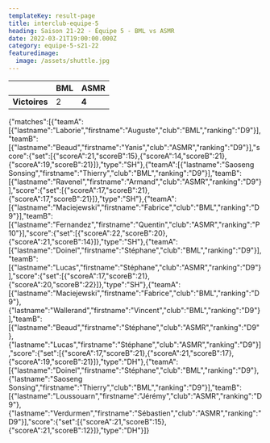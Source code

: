 ```yaml
---
templateKey: result-page
title: interclub-equipe-5
heading: Saison 21-22 - Équipe 5 - BML vs ASMR
date: 2022-03-21T19:00:00.000Z
category: equipe-5-s21-22
featuredimage:
  image: /assets/shuttle.jpg
---
```

|               | BML   | ASMR |
| ------------- | ----- | --- |
| **Victoires** | 2 | **4**   |

<scoreboard>{"matches":[{"teamA":[{"lastname":"Laborie","firstname":"Auguste","club":"BML","ranking":"D9"}],"teamB":[{"lastname":"Beaud","firstname":"Yanis","club":"ASMR","ranking":"D9"}],"score":{"set":[{"scoreA":21,"scoreB":15},{"scoreA":14,"scoreB":21},{"scoreA":19,"scoreB":21}]},"type":"SH"},{"teamA":[{"lastname":"Saoseng Sonsing","firstname":"Thierry","club":"BML","ranking":"D9"}],"teamB":[{"lastname":"Ravenel","firstname":"Armand","club":"ASMR","ranking":"D9"}],"score":{"set":[{"scoreA":17,"scoreB":21},{"scoreA":17,"scoreB":21}]},"type":"SH"},{"teamA":[{"lastname":"Maciejewski","firstname":"Fabrice","club":"BML","ranking":"D9"}],"teamB":[{"lastname":"Fernandez","firstname":"Quentin","club":"ASMR","ranking":"P10"}],"score":{"set":[{"scoreA":22,"scoreB":20},{"scoreA":21,"scoreB":14}]},"type":"SH"},{"teamA":[{"lastname":"Doinel","firstname":"Stéphane","club":"BML","ranking":"D9"}],"teamB":[{"lastname":"Lucas","firstname":"Stéphane","club":"ASMR","ranking":"D9"}],"score":{"set":[{"scoreA":17,"scoreB":21},{"scoreA":20,"scoreB":22}]},"type":"SH"},{"teamA":[{"lastname":"Maciejewski","firstname":"Fabrice","club":"BML","ranking":"D9"},{"lastname":"Wallerand","firstname":"Vincent","club":"BML","ranking":"D9"}],"teamB":[{"lastname":"Beaud","firstname":"Stéphane","club":"ASMR","ranking":"D9"},{"lastname":"Lucas","firstname":"Stéphane","club":"ASMR","ranking":"D9"}],"score":{"set":[{"scoreA":17,"scoreB":21},{"scoreA":21,"scoreB":17},{"scoreA":19,"scoreB":21}]},"type":"DH"},{"teamA":[{"lastname":"Doinel","firstname":"Stéphane","club":"BML","ranking":"D9"},{"lastname":"Saoseng Sonsing","firstname":"Thierry","club":"BML","ranking":"D9"}],"teamB":[{"lastname":"Loussouarn","firstname":"Jérémy","club":"ASMR","ranking":"D9"},{"lastname":"Verdurmen","firstname":"Sébastien","club":"ASMR","ranking":"D9"}],"score":{"set":[{"scoreA":21,"scoreB":15},{"scoreA":21,"scoreB":12}]},"type":"DH"}]}</scoreboard>